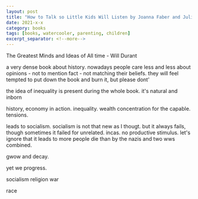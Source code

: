 ```yaml
---
layout: post
title: "How to Talk so Little Kids Will Listen by Joanna Faber and Julie King"
date: 2021-x-x
category: books
tags: [books, watercooler, parenting, children]
excerpt_separator: <!--more-->
---
```


The Greatest Minds and Ideas of All time - Will Durant

a very dense book about history. nowadays people care less and less about opinions - not to mention fact - not matching their beliefs. they will feel tempted to put down the book and burn it, but please dont'

the idea of inequality is present during the whole book. it's natural and inborn

history, economy in action. inequality. wealth concentration for the capable. tensions.

leads to socialism. socialism is not that new as I thougt. but it always fails, though sometimes it failed for unrelated. incas. no productive stimulus. let's ignore that it leads to more people die than by the nazis and two wws combined.

gwow and decay.

yet we progress.


socialism
religion
war

race